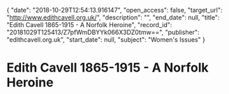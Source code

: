 {
  "date": "2018-10-29T12:54:13.916147", 
  "open_access": false, 
  "target_url": "http://www.edithcavell.org.uk/", 
  "description": "", 
  "end_date": null, 
  "title": "Edith Cavell 1865-1915 - A Norfolk Heroine", 
  "record_id": "20181029T125413/Z7pfWmDBYYk066X3DZ0tmw==", 
  "publisher": "edithcavell.org.uk", 
  "start_date": null, 
  "subject": "Women's Issues"
}

# Edith Cavell 1865-1915 - A Norfolk Heroine

